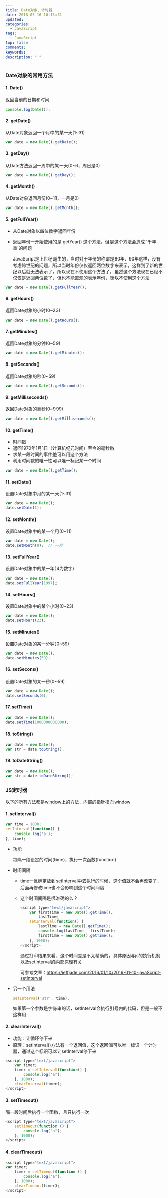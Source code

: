 ```yaml
---
title: Date对象、计时器
date: 2018-05-16 10:13:31
updated:
categories:
  - JavaScript
tags:
  - JavaScript
top: false
comments:
keywords:
description: " "
---
```


### Date对象的常用方法

#### 1. Date()

返回当前的日期和时间

```javascript
console.log(Date());
```

#### 2. getDate()

从Date对象返回一个月中的某一天(1~31)

```javascript
var date = new Date().getDate();
```

#### 3. getDay()

从Date方法返回一周中的某一天(0~6，周日是0)

```javascript
var date = new Date().getDay();
```

#### 4. getMonth()

从Date对象返回月份(0~11，一月是0)

```javascript
var date = new Date().getMonth();
```

#### 5. getFullYear()

+ 从Date对象以四位数字返回年份

+ 返回年份一开始使用的是 getYear() 这个方法，但是这个方法会造成 '千年重'的问题

  JavaScript是上世纪诞生的，当时对于年份的称谓是80年、90年这样，没有考虑跨世纪的问题，所以当时年份仅仅返回两位数字来表示，这样到了新的世纪以后就无法表示了，所以现在不使用这个方法了，虽然这个方法现在已经不仅仅是返回两位数了，但也不能直观的表示年份，所以不使用这个方法

```javascript
var date = new Date().getFullYear();
```

#### 6. getHours()

返回Date对象的小时(0~23)

```javascript
var date = new Date().getHours();
```

#### 7. getMinutes()

返回Date对象的分钟(0~59)

```javascript
var date = new Date().getMinutes();
```

#### 8. getSeconds()

返回Date对象的秒(0~59)

```javascript
var date = new Date().getSeconds();
```

#### 9. getMilliseconds()

返回Date对象的毫秒(0~999)

```javascript
var date = new Date().getMilliseconds();
```

#### 10. getTime()

+ 时间戳
+ 返回1970年1月1日（计算机纪元时间）至今的毫秒数
+ 求某一段时间的事件差可以用这个方法
+ 利用时间戳的唯一性可以唯一标记某一个时间

```javascript
var date = new Date().getTime();
```

#### 11. setDate()

设置Date对象中月的某一天(1~31)

```javascript
var date = new Date();
date.setDate(1);
```

#### 12. setMonth()

设置Date对象中的某一个月(0~11)

```javascript
var date = new Date();
date.setMonth(0);  // 一月
```

#### 13. setFullYear()

设置Date对象中的某一年(4为数字)

```javascript
var date = new Date();
date.setFullYear(1997);
```

#### 14. setHours()

设置Date对象中的某个小时(0~23)

```javascript
var date = new Date();
date.setHours(23);
```

#### 15. setMinutes()

设置Date对象的某一分钟(0~59)

```javascript
var date = new Date();
date.setMinutes(59);
```

#### 16. setSecons()

设置Date对象的某一秒(0~59)

```javascript
var date = new Date();
date.setSeconds(0);
```

#### 17. setTime()

```javascript
var date = new Date();
date.setTime(1000000000000);
```

#### 18. toString()

```javascript
var date = new Date();
var str = date.toString();
```

#### 19. toDateString()

```javascript
var date = new Date();
var str = date.toDateString();
```

### JS定时器

以下的所有方法都是window上的方法，内部的指针指向window

#### 1. setInterval()

```javascript
var time = 1000;
setInterval(function() {
    console.log('a');
}, time);
```

+ 功能

  每隔一段设定的时间(time)，执行一次函数(function)

+ 时间间隔

  + time一旦确定放到setInterval中去执行的时候，这个值就不会再改变了，后面再修改time也不会影响到这个时间间隔

  + 这个时间间隔是很准确的么？

    ```javascript
    <script type="text/javascript">
        var firstTime = new Date().getTime(),
            lastTime;
        setInterval(function() {
            lastTime = new Date().getTime();
            console.log(lastTime - firstTime);
            firstTime = new Date().getTime();
        }, 1000);
    </script>
    ```

    通过打印结果来看，这个时间差是不太精确的，具体原因与js的执行机制以及setInterval的内部原理有关

    可参考文章：https://jeffjade.com/2016/01/10/2016-01-10-javaScript-setInterval

+ 另一个用法

  ```javascript
  setInterval('str', time);
  ```

  如果第一个参数是字符串的话，setInterval会执行引号内的代码，但是一般不这样用

#### 2. clearInterval()

+ 功能：让循环停下来
+ 原理：setInterval()方法有一个返回值，这个返回值可以唯一标识一个计时器，通过这个标识可以让setInterval停下来

```javascript
<script type="text/javascript">
    var timer;
    timer = setInterval(function() {
        console.log('a');
    }, 1000);
    clearInterval(timer);
</script>
```

#### 3. setTimeout()

隔一段时间后执行一个函数，且只执行一次

``` javascript
<script type="text/javascript">
    setTimeout(function () {
        console.log('a');
    }, 1000);
</script>
```

#### 4. clearTimeout()

```javascript
<script type="text/javascript">
var timer;
    timer = setTimeout(function () {
        console.log('a');
    }, 1000);
    clearTimeout(timer);
</script>
```
